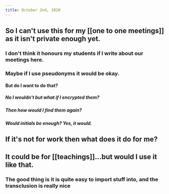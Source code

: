 ```yaml
---
title: October 2nd, 2020
---
```


## So I can't use this for my [[one to one meetings]] as it isn't private enough yet.
### I don't think it honours my students if I write about our meetings here.

### Maybe if I use pseudonyms it would be okay.
#### But do I want to do that?
##### No I wouldn't but what if I encrypted them?

##### Then how would I find them again?

##### Would initials be enough? Yes, it would.

## If it's not for work then what does it do for me?

## It could be for [[teachings]]…but would I use it like that.
### The good thing is it is quite easy to import stuff into, and the transclusion is really nice

### 
